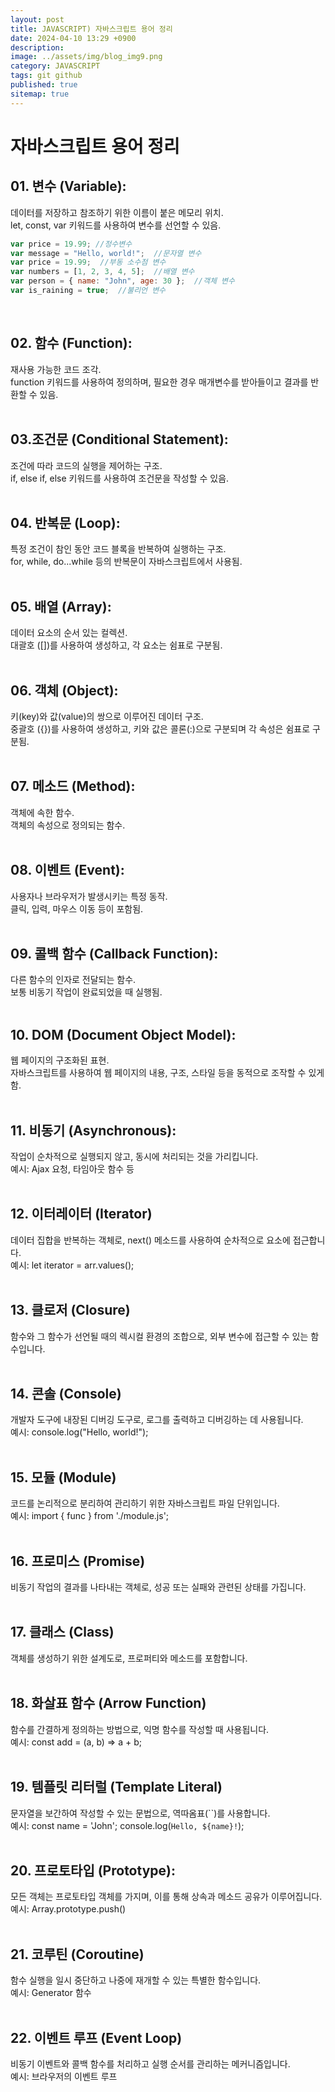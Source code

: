 ```yaml
---
layout: post
title: JAVASCRIPT) 자바스크립트 용어 정리
date: 2024-04-10 13:29 +0900
description: 
image: ../assets/img/blog_img9.png
category: JAVASCRIPT
tags: git github
published: true
sitemap: true
---
```

# 자바스크립트 용어 정리

## 01. 변수 (Variable):   
데이터를 저장하고 참조하기 위한 이름이 붙은 메모리 위치.   
let, const, var 키워드를 사용하여 변수를 선언할 수 있음.   
````javascript
var price = 19.99; //정수변수
var message = "Hello, world!";  //문자열 변수
var price = 19.99;  //부동 소수점 변수
var numbers = [1, 2, 3, 4, 5];  //배열 변수
var person = { name: "John", age: 30 };  //객체 변수
var is_raining = true;  //불리언 변수
```` 

<br>   

## 02. 함수 (Function):   
재사용 가능한 코드 조각.   
function 키워드를 사용하여 정의하며, 필요한 경우 매개변수를 받아들이고 결과를 반환할 수 있음.   
<br>   

## 03.조건문 (Conditional Statement):   
조건에 따라 코드의 실행을 제어하는 구조.   
if, else if, else 키워드를 사용하여 조건문을 작성할 수 있음.   
<br>   
 
## 04. 반복문 (Loop):   
특정 조건이 참인 동안 코드 블록을 반복하여 실행하는 구조.   
for, while, do...while 등의 반복문이 자바스크립트에서 사용됨.   
<br>   

## 05. 배열 (Array):   
데이터 요소의 순서 있는 컬렉션.   
대괄호 ([])를 사용하여 생성하고, 각 요소는 쉼표로 구분됨.   
<br>   

## 06. 객체 (Object):   
키(key)와 값(value)의 쌍으로 이루어진 데이터 구조.   
중괄호 ({})를 사용하여 생성하고, 키와 값은 콜론(:)으로 구분되며 각 속성은 쉼표로 구분됨.   
<br>   
 
## 07. 메소드 (Method):   
객체에 속한 함수.   
객체의 속성으로 정의되는 함수.   
<br>

## 08. 이벤트 (Event):   
사용자나 브라우저가 발생시키는 특정 동작.   
클릭, 입력, 마우스 이동 등이 포함됨.   
<br>   

## 09. 콜백 함수 (Callback Function):   
다른 함수의 인자로 전달되는 함수.   
보통 비동기 작업이 완료되었을 때 실행됨.   
<br>   

## 10. DOM (Document Object Model):   
웹 페이지의 구조화된 표현.   
자바스크립트를 사용하여 웹 페이지의 내용, 구조, 스타일 등을 동적으로 조작할 수 있게 함.   
<br>   

## 11. 비동기 (Asynchronous):    
작업이 순차적으로 실행되지 않고, 동시에 처리되는 것을 가리킵니다.   
예시: Ajax 요청, 타임아웃 함수 등    
<br>

## 12. 이터레이터 (Iterator)   
데이터 집합을 반복하는 객체로, next() 메소드를 사용하여 순차적으로 요소에 접근합니다.   
예시: let iterator = arr.values();   
<br>   

## 13. 클로저 (Closure)   
함수와 그 함수가 선언될 때의 렉시컬 환경의 조합으로, 외부 변수에 접근할 수 있는 함수입니다.   
<br>   

## 14. 콘솔 (Console)   
개발자 도구에 내장된 디버깅 도구로, 로그를 출력하고 디버깅하는 데 사용됩니다.   
예시: console.log("Hello, world!");   
<br>   
 
## 15. 모듈 (Module)   
코드를 논리적으로 분리하여 관리하기 위한 자바스크립트 파일 단위입니다.   
예시: import { func } from './module.js';   
<br>   

## 16. 프로미스 (Promise)   
비동기 작업의 결과를 나타내는 객체로, 성공 또는 실패와 관련된 상태를 가집니다.   
<br>   

## 17. 클래스 (Class)   
객체를 생성하기 위한 설계도로, 프로퍼티와 메소드를 포함합니다.   
<br>   

## 18. 화살표 함수 (Arrow Function)   
함수를 간결하게 정의하는 방법으로, 익명 함수를 작성할 때 사용됩니다.   
예시: const add = (a, b) => a + b;   
<br>   

## 19. 템플릿 리터럴 (Template Literal)   
문자열을 보간하여 작성할 수 있는 문법으로, 역따옴표(``)를 사용합니다.   
예시: const name = 'John'; console.log(`Hello, ${name}!`);   
<br>   

## 20. 프로토타입 (Prototype):   
모든 객체는 프로토타입 객체를 가지며, 이를 통해 상속과 메소드 공유가 이루어집니다.   
예시: Array.prototype.push()   
<br>   

## 21. 코루틴 (Coroutine)   
함수 실행을 일시 중단하고 나중에 재개할 수 있는 특별한 함수입니다.   
예시: Generator 함수   
<br>   

## 22. 이벤트 루프 (Event Loop)   
비동기 이벤트와 콜백 함수를 처리하고 실행 순서를 관리하는 메커니즘입니다.   
예시: 브라우저의 이벤트 루프   